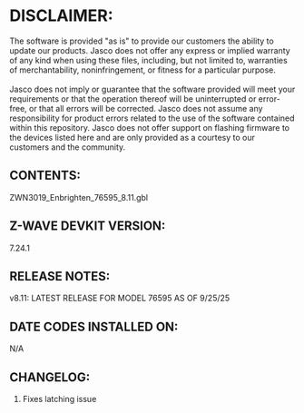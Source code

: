 # DISCLAIMER:
The software is provided "as is" to provide our customers the ability to update our products. Jasco does not offer any express or implied warranty of any kind when using these files, including, but not limited to, warranties of merchantability, noninfringement, or fitness for a particular purpose.<br>
<br>
Jasco does not imply or guarantee that the software provided will meet your requirements or that the operation thereof will be uninterrupted or error-free, or that all errors will be corrected. Jasco does not assume any responsibility for product errors related to the use of the software contained within this repository. Jasco does not offer support on flashing firmware to the devices listed here and are only provided as a courtesy to our customers and the community.

## CONTENTS:
ZWN3019_Enbrighten_76595_8.11.gbl

## Z-WAVE DEVKIT VERSION:
7.24.1

## RELEASE NOTES:
v8.11: LATEST RELEASE FOR MODEL 76595 AS OF 9/25/25

## DATE CODES INSTALLED ON:
N/A

## CHANGELOG:
1. Fixes latching issue
